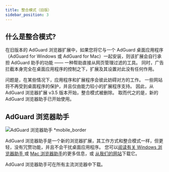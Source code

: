 ```yaml
---
title: 整合模式（旧版）
sidebar_position: 3
---
```


## 什么是整合模式?

在旧版本的 AdGuard 浏览器扩展中，如果您将它与一个 AdGuard 桌面应用程序（AdGuard for Windows 或 AdGuard for Mac）一起安装，则该扩展会自行承担 AdGuard 助手的功能 —— 一种帮助直接从网页管理过滤的工具。 同时，广告拦截本身完全在桌面应用程序的控制之下，扩展及其设置对此没有任何作用。

问题是，在某些情况下，应用程序和扩展程序会彼此妨碍对方的工作。 一些网站将不再受到桌面程序的保护，并且仅由能力较小的扩展程序支持。 因此，从 AdGuard 浏览器扩展 v3.5 版本开始，整合模式被删除。 取而代之的是，新的 AdGuard 浏览器助手已开始使用。

## AdGuard 浏览器助手

![AdGuard 浏览器助手 *mobile_border](https://cdn.adtidy.org/content/kb/ad_blocker/browser_extension/ad_blocker_browser_extension_assistant.png)

AdGuard 浏览器助手是一个新的浏览器扩展，其工作方式和整合模式一样，但更轻，没有冗赘功能，并且不会干扰桌面应用程序。 您可以[阅读有关 Windows 浏览器助手 ](/adguard-for-windows/browser-assistant)或 [Mac 浏览器助手](/adguard-for-mac/browser-assistant)的更多信息，或 [从我们的网站](https://adguard.com/adguard-assistant/overview.html)下载它。

AdGuard 浏览器助手可在所有主流浏览器中下载。